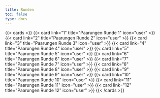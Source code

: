 ```yaml
---
title: Runden
toc: false
type: docs
---
```


{{< cards >}}
  {{< card link="1" title="Paarungen Runde 1" icon="user" >}}
  {{< card link="2" title="Paarungen Runde 2" icon="user" >}}
  {{< card link="3" title="Paarungen Runde 3" icon="user" >}}
  {{< card link="4" title="Paarungen Runde 4" icon="user" >}}
  {{< card link="5" title="Paarungen Runde 5" icon="user" >}}
  {{< card link="6" title="Paarungen Runde 6" icon="user" >}}
  {{< card link="7" title="Paarungen Runde 7" icon="user" >}}
  {{< card link="8" title="Paarungen Runde 8" icon="user" >}}
  {{< card link="9" title="Paarungen Runde 9" icon="user" >}}
  {{< card link="10" title="Paarungen Runde 10" icon="user" >}}
  {{< card link="11" title="Paarungen Runde 11" icon="user" >}}
  {{< card link="12" title="Paarungen Runde 12" icon="user" >}}
{{< /cards >}}